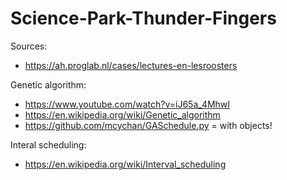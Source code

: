 # Science-Park-Thunder-Fingers

Sources:

- https://ah.proglab.nl/cases/lectures-en-lesroosters


Genetic algorithm:
- https://www.youtube.com/watch?v=iJ65a_4MhwI
- https://en.wikipedia.org/wiki/Genetic_algorithm
- https://github.com/mcychan/GASchedule.py = with objects!

Interal scheduling:
- https://en.wikipedia.org/wiki/Interval_scheduling
